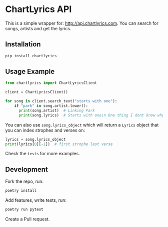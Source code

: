 # ChartLyrics API

This is a simple wrapper for: http://api.chartlyrics.com. You can search for songs, artists and get the lyrics.

## Installation

``` sh
pip install chartlyrics
```

## Usage Example

```python
from chartlyrics import ChartLyricsClient

client = ChartLyricsClient()

for song in client.search_text("starts with one"):
    if "park" in song.artist.lower():
      print(song.artist)  # Linking Park
      print(song.lyrics)  # Starts with one\n One thing I dont know why...
```

You can also use `song.lyrics_object` which will return a `Lyrics` object that you can index strophes and verses on:

```python
lyrics = song.lyrics_object
print(lyrics[0][-1])  # first strophe last verse
```

Check the `tests` for more examples.

## Development

Fork the repo, run:

``` sh
poetry install
```

Add features, write tests, run:

``` sh
poetry run pytest
```

Create a Pull request.
